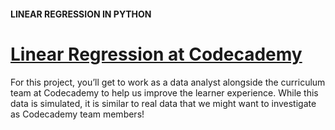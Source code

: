 #### LINEAR REGRESSION IN PYTHON

# [Linear Regression at Codecademy](https://www.codecademy.com/courses/linear-regression-mssp/projects/linear-regression-at-codecademy)

For this project, you’ll get to work as a data analyst alongside the curriculum team at Codecademy to help us improve the learner experience. 
While this data is simulated, it is similar to real data that we might want to investigate as Codecademy team members!
